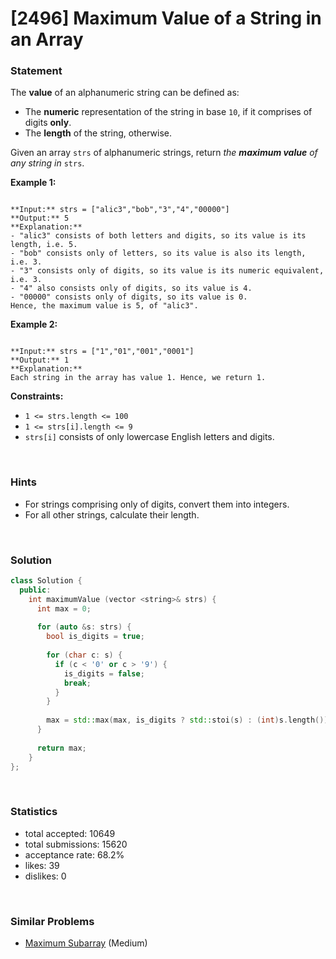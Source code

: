 # [2496] Maximum Value of a String in an Array



### Statement

The **value** of an alphanumeric string can be defined as:

* The **numeric** representation of the string in base `10`, if it comprises of digits **only**.
* The **length** of the string, otherwise.



Given an array `strs` of alphanumeric strings, return *the **maximum value** of any string in* `strs`.


**Example 1:**

```

**Input:** strs = ["alic3","bob","3","4","00000"]
**Output:** 5
**Explanation:** 
- "alic3" consists of both letters and digits, so its value is its length, i.e. 5.
- "bob" consists only of letters, so its value is also its length, i.e. 3.
- "3" consists only of digits, so its value is its numeric equivalent, i.e. 3.
- "4" also consists only of digits, so its value is 4.
- "00000" consists only of digits, so its value is 0.
Hence, the maximum value is 5, of "alic3".

```

**Example 2:**

```

**Input:** strs = ["1","01","001","0001"]
**Output:** 1
**Explanation:** 
Each string in the array has value 1. Hence, we return 1.

```

**Constraints:**
* `1 <= strs.length <= 100`
* `1 <= strs[i].length <= 9`
* `strs[i]` consists of only lowercase English letters and digits.


<br>

### Hints

- For strings comprising only of digits, convert them into integers.
- For all other strings, calculate their length.

<br>

### Solution

```cpp
class Solution {
  public:
    int maximumValue (vector <string>& strs) {
      int max = 0;
      
      for (auto &s: strs) {
        bool is_digits = true;
        
        for (char c: s) {
          if (c < '0' or c > '9') {
            is_digits = false;
            break;
          }
        }
        
        max = std::max(max, is_digits ? std::stoi(s) : (int)s.length());
      }
      
      return max;
    }
};
```

<br>

### Statistics

- total accepted: 10649
- total submissions: 15620
- acceptance rate: 68.2%
- likes: 39
- dislikes: 0

<br>

### Similar Problems

- [Maximum Subarray](https://leetcode.com/problems/maximum-subarray) (Medium)

